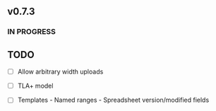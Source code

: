 ## v0.7.3

### IN PROGRESS

## TODO

- [ ] Allow arbitrary width uploads
- [ ] TLA+ model
- [ ] Templates
      - Named ranges
      - Spreadsheet version/modified fields


